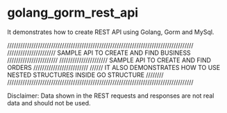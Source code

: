 # golang_gorm_rest_api
It demonstrates how to create REST API using Golang, Gorm and MySql.

/////////////////////////////////////////////////////////////////////////////////////
////////////////////// SAMPLE API TO CREATE AND FIND BUSINESS ///////////////////////
////////////////////// SAMPLE API TO CREATE AND FIND ORDERS /////////////////////////
////// IT ALSO DEMONSTRATES HOW TO USE NESTED STRUCTURES INSIDE GO STRUCTURE ////////
/////////////////////////////////////////////////////////////////////////////////////

Disclaimer:
Data shown in the REST requests and responses are not real data and should not be used.
